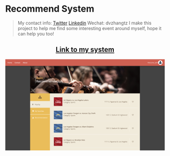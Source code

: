 # Recommend System
> My contact info: [Twitter](https://twitter.com/dvzhangtz) [Linkedin](https://www.linkedin.com/in/tianzuo-zhang/) Wechat: dvzhangtz
> I make this project to help me find some interesting event around myself, hope it can help you too!

## <center>[Link to my system](http://35.83.215.8:8080/try1/)<center>

![system photo](systemPhoto.png)
